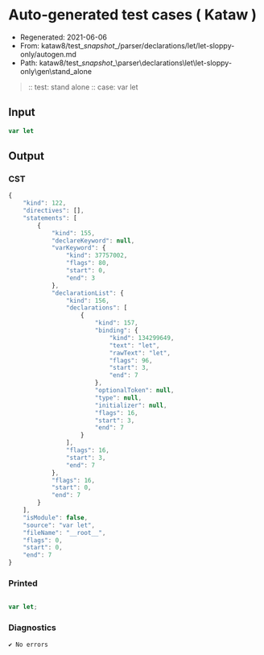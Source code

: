 # Auto-generated test cases ( Kataw )
- Regenerated: 2021-06-06
- From: kataw8/test\__snapshot__/parser/declarations/let/let-sloppy-only/autogen.md
- Path: kataw8/test\__snapshot__\parser\declarations\let\let-sloppy-only\gen\stand_alone
> :: test: stand alone
> :: case: var let
## Input

`````js
var let
`````
## Output

### CST

```javascript
{
    "kind": 122,
    "directives": [],
    "statements": [
        {
            "kind": 155,
            "declareKeyword": null,
            "varKeyword": {
                "kind": 37757002,
                "flags": 80,
                "start": 0,
                "end": 3
            },
            "declarationList": {
                "kind": 156,
                "declarations": [
                    {
                        "kind": 157,
                        "binding": {
                            "kind": 134299649,
                            "text": "let",
                            "rawText": "let",
                            "flags": 96,
                            "start": 3,
                            "end": 7
                        },
                        "optionalToken": null,
                        "type": null,
                        "initializer": null,
                        "flags": 16,
                        "start": 3,
                        "end": 7
                    }
                ],
                "flags": 16,
                "start": 3,
                "end": 7
            },
            "flags": 16,
            "start": 0,
            "end": 7
        }
    ],
    "isModule": false,
    "source": "var let",
    "fileName": "__root__",
    "flags": 0,
    "start": 0,
    "end": 7
}
```

### Printed

```javascript

var let;
```

### Diagnostics

```javascript
✔ No errors
```

